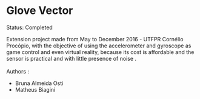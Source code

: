 # Glove Vector
Status: Completed

Extension project made from May to December 2016 - UTFPR Cornélio Procópio, with the objective of using the accelerometer and gyroscope as game control and even virtual reality, because its cost is affordable and the sensor is practical and with little presence of noise .
</br>
</br>
Authors : </br>
 - Bruna Almeida Osti </br>
 - Matheus Biagini </br>
